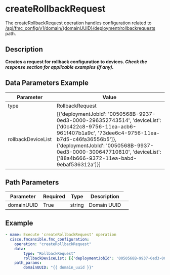 # createRollbackRequest

The createRollbackRequest operation handles configuration related to [/api/fmc_config/v1/domain/{domainUUID}/deployment/rollbackrequests](/paths//api/fmc_config/v1/domain/{domain_uuid}/deployment/rollbackrequests.md) path.&nbsp;
## Description
**Creates a request for rollback configuration to devices. _Check the response section for applicable examples (if any)._**

## Data Parameters Example
| Parameter | Value |
| --------- | -------- |
| type | RollbackRequest |
| rollbackDeviceList | [{'deploymentJobId': '0050568B-9937-0ed3-0000-296352743514', 'deviceList': ['d0c422c8-9756-11ea-acb6-961f407b1a9c', '73dee6c4-9756-11ea-b7d5-c46fa36556b5']}, {'deploymentJobId': '0050568B-9937-0ed3-0000-300647710810', 'deviceList': ['88a4b666-9372-11ea-babd-9ebaf536312a']}] |

## Path Parameters
| Parameter | Required | Type | Description |
| --------- | -------- | ---- | ----------- |
| domainUUID | True | string <td colspan=3> Domain UUID |

## Example
```yaml
- name: Execute 'createRollbackRequest' operation
  cisco.fmcansible.fmc_configuration:
    operation: "createRollbackRequest"
    data:
        type: "RollbackRequest"
        rollbackDeviceList: [{'deploymentJobId': '0050568B-9937-0ed3-0000-296352743514', 'deviceList': ['d0c422c8-9756-11ea-acb6-961f407b1a9c', '73dee6c4-9756-11ea-b7d5-c46fa36556b5']}, {'deploymentJobId': '0050568B-9937-0ed3-0000-300647710810', 'deviceList': ['88a4b666-9372-11ea-babd-9ebaf536312a']}]
    path_params:
        domainUUID: "{{ domain_uuid }}"

```